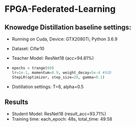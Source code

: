 # FPGA-Federated-Learning

## Knowedge Distillation baseline settings:

- Running on Cuda, Device: GTX2080Ti, Python 3.6.9

- Dataset: Cifar10

- Teacher Model: ResNet18 (acc=94.81%)

- ```python
  epochs = trange(60)
  lr=1e-1, momentum=0.9, weight_decay=5e-4 #SGD
  StepLR(optimizer, step_size=20, gamma=0.1)
  ```

- Distillation settings: T=6, alpha=0.5

## Results

- Student Model: ResNet18 (result_acc=93.71%)
- Training time: each_epoch: 48s, total_time: 49:58




